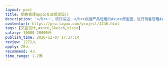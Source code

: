 ```yaml
---                
layout: post       
title: 销售管理app交互及视觉设计           
description: '</br>一、项目描述：</br>根据产品经理的Axure原型图，进行销售管理App的交互及视觉设计。</br></br>预计数量为20个左右。</br></br></br>二、人员要求：</br></br>1、熟悉App的设计原理及元素，有相关设计经验者为佳；</br>2、良好的沟通能力；</br>3、对自己的作品负责，精益求精的态度。</br>'     
contenturl: https://pro.lagou.com/project/1246.html      
tags: [交互设计,Axure,Sketch,Visio]            
salary: 10000-20000元          
publish_time: 2016-12-07 17:37:14         
review: 1272人                   
apply: 20人                   
recommend: 4人                   
time_range: 1-2周              
---                 
```

